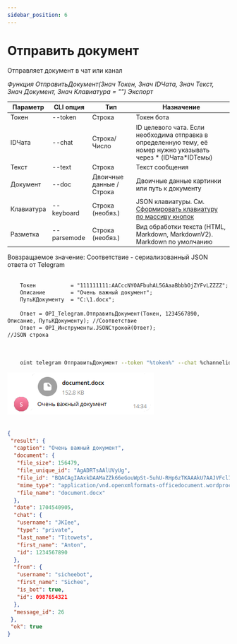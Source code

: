 ```yaml
---
sidebar_position: 6
---
```


# Отправить документ
Отправляет документ в чат или канал


*Функция ОтправитьДокумент(Знач Токен, Знач IDЧата, Знач Текст, Знач Документ, Знач Клавиатура = "") Экспорт*

  | Параметр | CLI опция | Тип | Назначение |
  |-|-|-|-|
  | Токен | --token | Строка | Токен бота |
  | IDЧата | --chat | Строка/Число | ID целевого чата. Если необходима отправка в определенную тему, её номер нужно указывать через * (IDЧата*IDТемы) |
  | Текст | --text | Строка | Текст сообщения |
  | Документ | --doc | Двоичные данные / Строка | Двоичные данные картинки или путь к документу |
  | Клавиатура | --keyboard | Строка (необяз.) | JSON клавиатуры. См. [Сформировать клавиатуру по массиву кнопок](./Sformirovat-klaviaturu-po-massivu-knopok) |
  | Разметка | --parsemode | Строка (необяз.) | Вид обработки текста (HTML, Markdown, MarkdownV2). Markdown по умолчанию |
  
  Вовзращаемое значение: Соответствие - сериализованный JSON ответа от Telegram


```bsl title="Пример кода"
	
	Токен           = "111111111:AACccNYOAFbuhAL5GAaaBbbbOjZYFvLZZZZ";
	Описание        = "Очень важный документ";
	ПутьКДокументу  = "C:\1.docx";
	
	Ответ = OPI_Telegram.ОтправитьДокумент(Токен, 1234567890, Описание, ПутьКДокументу); //Соответствие
	Ответ = OPI_Инструменты.JSONСтрокой(Ответ);                                          //JSON строка                                            
	
```

```sh title="Пример команд CLI"

    oint telegram ОтправитьДокумент --token "%token%" --chat %channelid% --text "Очень важный документ" --doc "C:\1.docx"

```

![Результат](img/9.png)

```json title="Результат"

{
 "result": {
  "caption": "Очень важный документ",
  "document": {
   "file_size": 156479,
   "file_unique_id": "AgADRTsAAlUVyUg",
   "file_id": "BQACAgIAAxkDAAMaZZk66eGouWpSt-5uhU-RHp6zTKAAAkU7AAJVFclIHgAB8tPqM0BjNAQ",
   "mime_type": "application/vnd.openxmlformats-officedocument.wordprocessingml.document",
   "file_name": "document.docx"
  },
  "date": 1704540905,
  "chat": {
   "username": "JKIee",
   "type": "private",
   "last_name": "Titowets",
   "first_name": "Anton",
   "id": 1234567890
  },
  "from": {
   "username": "sicheebot",
   "first_name": "Sichee",
   "is_bot": true,
   "id": 0987654321
  },
  "message_id": 26
 },
 "ok": true
}

```
